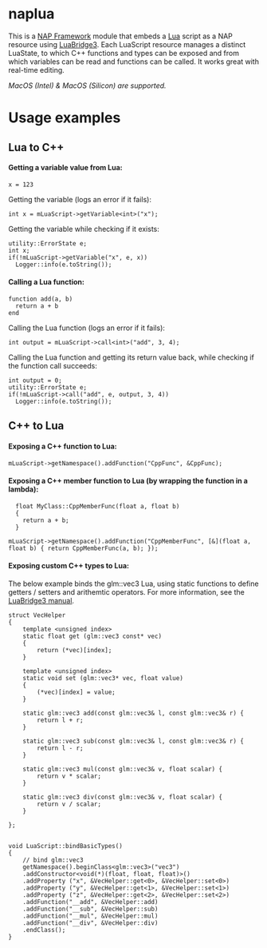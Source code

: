 # naplua

This is a [NAP Framework](https://github.com/napframework/nap) module that embeds a [Lua](https://www.lua.org/) script as a NAP resource using [LuaBridge3](https://github.com/kunitoki/LuaBridge3).
Each LuaScript resource manages a distinct LuaState, to which C++ functions and types can be exposed and from which variables can be read and functions can be called. It works great with real-time editing.

_MacOS (Intel) & MacOS (Silicon) are supported._	

# Usage examples
## Lua to C++
		

#### Getting a variable value from Lua:
```
x = 123
```
Getting the variable (logs an error if it fails):
```
int x = mLuaScript->getVariable<int>("x");
```
Getting the variable while checking if it exists:
```
utility::ErrorState e;
int x;
if(!mLuaScript->getVariable("x", e, x))
  Logger::info(e.toString());
```

#### Calling a Lua function:
```
function add(a, b)
  return a + b
end
```
Calling the Lua function (logs an error if it fails):
```
int output = mLuaScript->call<int>("add", 3, 4);
```
Calling the Lua function and getting its return value back, while checking if the function call succeeds:
```
int output = 0;
utility::ErrorState e;
if(!mLuaScript->call("add", e, output, 3, 4))
  Logger::info(e.toString());
```

## C++ to Lua
		
#### Exposing a C++ function to Lua:

```
mLuaScript->getNamespace().addFunction("CppFunc", &CppFunc);
```

#### Exposing a C++ member function to Lua (by wrapping the function in a lambda):

```
  float MyClass::CppMemberFunc(float a, float b)
  {
    return a + b;
  }
```

```
mLuaScript->getNamespace().addFunction("CppMemberFunc", [&](float a, float b) { return CppMemberFunc(a, b); });
```



#### Exposing custom C++ types to Lua: 

The below example binds the glm::vec3 Lua, using static functions to define getters / setters and arithemtic operators. For more information, see the [LuaBridge3 manual](https://github.com/kunitoki/LuaBridge3/blob/master/Manual.md).

```
struct VecHelper
{
	template <unsigned index>
	static float get (glm::vec3 const* vec)
	{
		return (*vec)[index];
	}
	
	template <unsigned index>
	static void set (glm::vec3* vec, float value)
	{
		(*vec)[index] = value;
	}
	
	static glm::vec3 add(const glm::vec3& l, const glm::vec3& r) {
		return l + r;
	}
	
	static glm::vec3 sub(const glm::vec3& l, const glm::vec3& r) {
		return l - r;
	}
	
	static glm::vec3 mul(const glm::vec3& v, float scalar) {
		return v * scalar;
	}
	
	static glm::vec3 div(const glm::vec3& v, float scalar) {
		return v / scalar;
	}
	
};


void LuaScript::bindBasicTypes()
{
	// bind glm::vec3
	getNamespace().beginClass<glm::vec3>("vec3")
	.addConstructor<void(*)(float, float, float)>()
	.addProperty ("x", &VecHelper::get<0>, &VecHelper::set<0>)
	.addProperty ("y", &VecHelper::get<1>, &VecHelper::set<1>)
	.addProperty ("z", &VecHelper::get<2>, &VecHelper::set<2>)
	.addFunction("__add", &VecHelper::add)
	.addFunction("__sub", &VecHelper::sub)
	.addFunction("__mul", &VecHelper::mul)
	.addFunction("__div", &VecHelper::div)
	.endClass();
}
```
